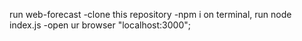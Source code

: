 run web-forecast
-clone this repository
-npm i on terminal,
 run node index.js 
-open ur browser "localhost:3000";

